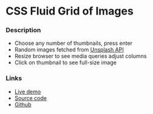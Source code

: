 # CSS Fluid Grid of Images

### Description
- Choose any number of thumbnails, press enter
- Random images fetched from [Unsplash API](https://unsplash.com)
- Resize browser to see media queries adjust columns
- Click on thumbnail to see full-size image

### Links
- [Live demo](https://css-fluid-grid-of-thumbnails.rjlevy.repl.co/)
- [Source code](https://repl.it/@rjlevy/css-fluid-grid-of-thumbnails)
- [Github](https://github.com/rolandjlevy/CSS-fluid-grid-of-thumbnails)
